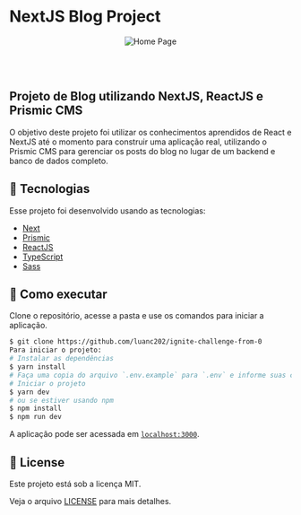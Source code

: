 # NextJS Blog Project

<p align="center">
  <img alt="Home Page" src="https://i.imgur.com/jCMrDGb.png" />
</p>

<br/><br/>

## Projeto de Blog utilizando NextJS, ReactJS e Prismic CMS
O objetivo deste projeto foi utilizar os conhecimentos aprendidos de React e NextJS até o momento para construir uma aplicação real, utilizando o Prismic CMS para gerenciar os posts do blog no lugar de um backend e banco de dados completo.


## 🔌 Tecnologias

Esse projeto foi desenvolvido usando as tecnologias:

- [Next](https://nextjs.org/)
- [Prismic](https://prismic.io/)
- [ReactJS](https://reactjs.org/)
- [TypeScript](https://www.typescriptlang.org)
- [Sass](https://sass-lang.com/)



## 🚀 Como executar

Clone o repositório, acesse a pasta e use os comandos para iniciar a aplicação.

```bash
$ git clone https://github.com/luanc202/ignite-challenge-from-0
Para iniciar o projeto:
# Instalar as dependências
$ yarn install
# Faça uma copia do arquivo `.env.example` para `.env` e informe suas credenciais de banco de dados e login discord
# Iniciar o projeto
$ yarn dev
# ou se estiver usando npm
$ npm install
$ npm run dev
```
A aplicação pode ser acessada em [`localhost:3000`](http://localhost:3000).


## 📄 License
Este projeto está sob a licença MIT. 

Veja o arquivo [LICENSE](LICENSE.md) para mais detalhes.